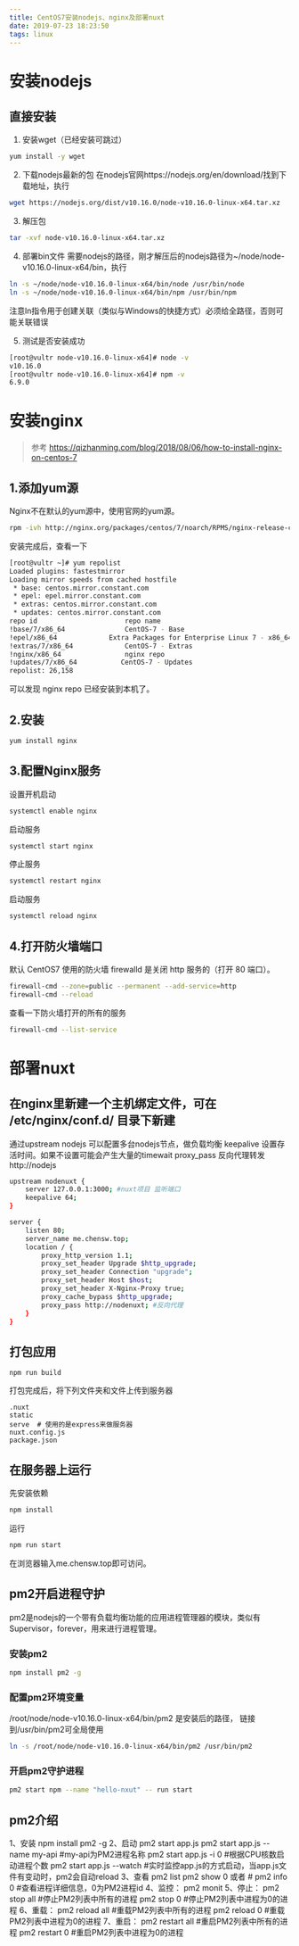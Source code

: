 ```yaml
---
title: CentOS7安装nodejs、nginx及部署nuxt
date: 2019-07-23 18:23:50
tags: linux
---
```

# 安装nodejs
## 直接安装
1. 安装wget（已经安装可跳过）
```bash
yum install -y wget
```

2. 下载nodejs最新的包
   在nodejs官网https://nodejs.org/en/download/找到下载地址，执行
```bash
wget https://nodejs.org/dist/v10.16.0/node-v10.16.0-linux-x64.tar.xz
```

3. 解压包
```bash
tar -xvf node-v10.16.0-linux-x64.tar.xz
```

4. 部署bin文件
需要nodejs的路径，刚才解压后的nodejs路径为~/node/node-v10.16.0-linux-x64/bin，执行 
```bash
ln -s ~/node/node-v10.16.0-linux-x64/bin/node /usr/bin/node
ln -s ~/node/node-v10.16.0-linux-x64/bin/npm /usr/bin/npm
```
注意ln指令用于创建关联（类似与Windows的快捷方式）必须给全路径，否则可能关联错误

5. 测试是否安装成功
```bash
[root@vultr node-v10.16.0-linux-x64]# node -v
v10.16.0
[root@vultr node-v10.16.0-linux-x64]# npm -v
6.9.0
```
<!--more-->
# 安装nginx
> 参考 https://qizhanming.com/blog/2018/08/06/how-to-install-nginx-on-centos-7
## 1.添加yum源
Nginx不在默认的yum源中，使用官网的yum源。
```bash
rpm -ivh http://nginx.org/packages/centos/7/noarch/RPMS/nginx-release-centos-7-0.el7.ngx.noarch.rpm

```
安装完成后，查看一下
```bash
[root@vultr ~]# yum repolist
Loaded plugins: fastestmirror
Loading mirror speeds from cached hostfile
 * base: centos.mirror.constant.com
 * epel: epel.mirror.constant.com
 * extras: centos.mirror.constant.com
 * updates: centos.mirror.constant.com
repo id                      repo name                                      status
!base/7/x86_64               CentOS-7 - Base                                10,019
!epel/x86_64             Extra Packages for Enterprise Linux 7 - x86_64     13,332
!extras/7/x86_64             CentOS-7 - Extras                              419
!nginx/x86_64                nginx repo                                     152
!updates/7/x86_64           CentOS-7 - Updates                              2,236
repolist: 26,158
```
可以发现 nginx repo 已经安装到本机了。

## 2.安装
```bash
yum install nginx
```

## 3.配置Nginx服务
设置开机启动
```bash
systemctl enable nginx
```
启动服务
```bash
systemctl start nginx
```
停止服务
```bash
systemctl restart nginx
```
启动服务
```bash
systemctl reload nginx
```
## 4.打开防火墙端口
默认 CentOS7 使用的防火墙 firewalld 是关闭 http 服务的（打开 80 端口）。
```bash
firewall-cmd --zone=public --permanent --add-service=http
firewall-cmd --reload
```
查看一下防火墙打开的所有的服务
```bash
firewall-cmd --list-service
```

# 部署nuxt
## 在nginx里新建一个主机绑定文件，可在 /etc/nginx/conf.d/ 目录下新建
通过upstream nodejs 可以配置多台nodejs节点，做负载均衡
keepalive 设置存活时间。如果不设置可能会产生大量的timewait
proxy_pass 反向代理转发 http://nodejs
```bash
upstream nodenuxt {
    server 127.0.0.1:3000; #nuxt项目 监听端口
    keepalive 64;
}

server {
    listen 80;
    server_name me.chensw.top;
    location / {
        proxy_http_version 1.1;
        proxy_set_header Upgrade $http_upgrade;
        proxy_set_header Connection "upgrade";
        proxy_set_header Host $host;
        proxy_set_header X-Nginx-Proxy true;
        proxy_cache_bypass $http_upgrade;
        proxy_pass http://nodenuxt; #反向代理
    }
}
```
## 打包应用
```
npm run build
```
打包完成后，将下列文件夹和文件上传到服务器
```
.nuxt
static
serve  # 使用的是express来做服务器
nuxt.config.js
package.json
```
## 在服务器上运行
先安装依赖
```bash
npm install
```
运行
```bash
npm run start
```
在浏览器输入me.chensw.top即可访问。

## pm2开启进程守护
pm2是nodejs的一个带有负载均衡功能的应用进程管理器的模块，类似有Supervisor，forever，用来进行进程管理。
### 安装pm2
```bash
npm install pm2 -g
```
### 配置pm2环境变量
/root/node/node-v10.16.0-linux-x64/bin/pm2 是安装后的路径， 链接到/usr/bin/pm2可全局使用
```bash
ln -s /root/node/node-v10.16.0-linux-x64/bin/pm2 /usr/bin/pm2
```
### 开启pm2守护进程
```bash
pm2 start npm --name "hello-nxut" -- run start
```

## pm2介绍
1、安装
    npm install pm2 -g
2、启动
    pm2 start app.js
    pm2 start app.js --name my-api       #my-api为PM2进程名称
    pm2 start app.js -i 0                #根据CPU核数启动进程个数
    pm2 start app.js --watch             #实时监控app.js的方式启动，当app.js文件有变动时，pm2会自动reload
3、查看
    pm2 list
    pm2 show 0 或者 # pm2 info 0         #查看进程详细信息，0为PM2进程id 
4、监控：
    pm2 monit
5、停止：
    pm2 stop all                         #停止PM2列表中所有的进程
    pm2 stop 0                           #停止PM2列表中进程为0的进程
6、重载：
    pm2 reload all                       #重载PM2列表中所有的进程
    pm2 reload 0                         #重载PM2列表中进程为0的进程
7、重启：
    pm2 restart all                      #重启PM2列表中所有的进程
    pm2 restart 0                        #重启PM2列表中进程为0的进程